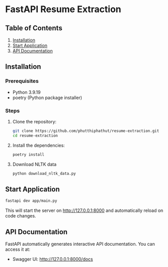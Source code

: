# FastAPI Resume Extraction 

## Table of Contents
1. [Installation](#installation)
2. [Start Application](#start-application)
3. [API Documentation](#api-documentation)


## Installation


### Prerequisites
- Python 3.9.19
- poetry (Python package installer)


### Steps
1. Clone the repository:
   ```bash
   git clone https://github.com/phutthiphathut/resume-extraction.git
   cd resume-extraction
   ```
   
2. Install the dependencies:
    ```bash
    poetry install
    ``` 

3. Download NLTK data
    ```bash
    python download_nltk_data.py
    ``` 

## Start Application
    
```bash
fastapi dev app/main.py
```

This will start the server on http://127.0.0.1:8000 and automatically reload on code changes.

## API Documentation

FastAPI automatically generates interactive API documentation. You can access it at:

- Swagger UI: http://127.0.0.1:8000/docs